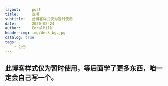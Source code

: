 ```yaml
---
layout:     post                    
title:      说明              
subtitle:   此博客样式仅为暂时使用 
date:       2020-02-24           
author:     EoralMilk             
header-img: img/desk_bg.jpg    
catalog: true                    
tags:        
    - 公告
---
```


## 此博客样式仅为暂时使用，等后面学了更多东西，咱一定会自己写一个。